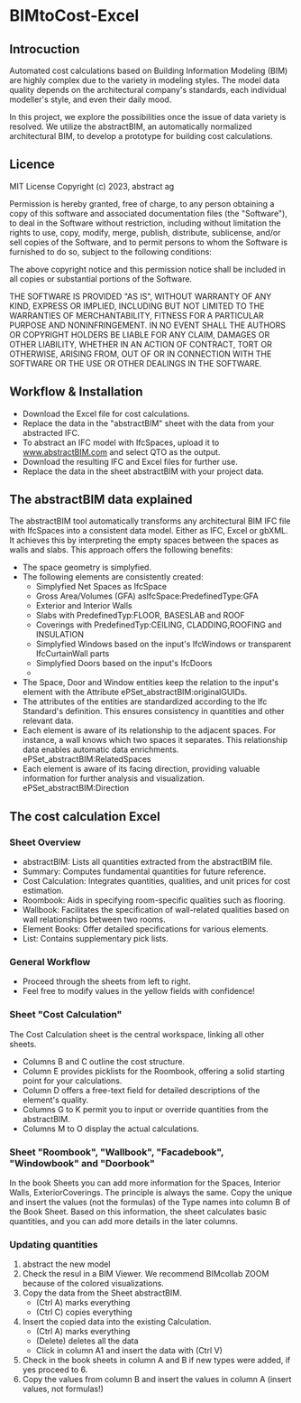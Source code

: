 # BIMtoCost-Excel

## Introcuction

Automated cost calculations based on Building Information Modeling (BIM) are highly complex due to the variety in modeling styles. The model data quality depends on the architectural company's standards, each individual modeller's style, and even their daily mood.

In this project, we explore the possibilities once the issue of data variety is resolved. We utilize the abstractBIM, an automatically normalized architectural BIM, to develop a prototype for building cost calculations.

## Licence
MIT License
Copyright (c) 2023, abstract ag

Permission is hereby granted, free of charge, to any person obtaining a copy
of this software and associated documentation files (the "Software"), to deal
in the Software without restriction, including without limitation the rights
to use, copy, modify, merge, publish, distribute, sublicense, and/or sell
copies of the Software, and to permit persons to whom the Software is
furnished to do so, subject to the following conditions:

The above copyright notice and this permission notice shall be included in all
copies or substantial portions of the Software.

THE SOFTWARE IS PROVIDED "AS IS", WITHOUT WARRANTY OF ANY KIND, EXPRESS OR
IMPLIED, INCLUDING BUT NOT LIMITED TO THE WARRANTIES OF MERCHANTABILITY,
FITNESS FOR A PARTICULAR PURPOSE AND NONINFRINGEMENT. IN NO EVENT SHALL THE
AUTHORS OR COPYRIGHT HOLDERS BE LIABLE FOR ANY CLAIM, DAMAGES OR OTHER
LIABILITY, WHETHER IN AN ACTION OF CONTRACT, TORT OR OTHERWISE, ARISING FROM,
OUT OF OR IN CONNECTION WITH THE SOFTWARE OR THE USE OR OTHER DEALINGS IN THE
SOFTWARE.

## Workflow & Installation
- Download the Excel file for cost calculations.
- Replace the data in the "abstractBIM" sheet with the data from your abstracted IFC.
- To abstract an IFC model with IfcSpaces, upload it to www.abstractBIM.com and select QTO as the output.
- Download the resulting IFC and Excel files for further use.
- Replace the data in the sheet abstractBIM with your project data.

## The abstractBIM data explained
The abstractBIM tool automatically transforms any architectural BIM IFC file with IfcSpaces into a consistent data model. Either as IFC, Excel or gbXML. It achieves this by interpreting the empty spaces between the spaces as walls and slabs. This approach offers the following benefits:

- The space geometry is simplyfied.
- The following elements are consistently created:
	- Simplyfied Net Spaces as IfcSpace
	- Gross Area/Volumes (GFA) asIfcSpace:PredefinedType:GFA
	- Exterior and Interior Walls
	- Slabs with PredefinedTyp:FLOOR, BASESLAB and ROOF
	- Coverings with PredefinedTyp:CEILING, CLADDING,ROOFING and INSULATION
	- Simplyfied Windows based on the input's IfcWindows or transparent IfcCurtainWall parts
	- Simplyfied Doors based on the input's IfcDoors
	- 
- The Space, Door and Window entities keep the relation to the input's element with the Attribute ePSet_abstractBIM:originalGUIDs.
- The attributes of the entities are standardized according to the Ifc Standard's definition. This ensures consistency in quantities and other relevant data.
- Each element is aware of its relationship to the adjacent spaces. For instance, a wall knows which two spaces it separates. This relationship data enables automatic data enrichments. ePSet_abstractBIM:RelatedSpaces
- Each element is aware of its facing direction, providing valuable information for further analysis and visualization. ePSet_abstractBIM:Direction 

## The cost calculation Excel

### Sheet Overview
- abstractBIM: Lists all quantities extracted from the abstractBIM file.
- Summary: Computes fundamental quantities for future reference.
- Cost Calculation: Integrates quantities, qualities, and unit prices for cost estimation.
- Roombook: Aids in specifying room-specific qualities such as flooring.
- Wallbook: Facilitates the specification of wall-related qualities based on wall relationships between two rooms.
- Element Books: Offer detailed specifications for various elements.
- List: Contains supplementary pick lists.

### General Workflow
- Proceed through the sheets from left to right.
- Feel free to modify values in the yellow fields with confidence!

### Sheet "Cost Calculation"
The Cost Calculation sheet is the central workspace, linking all other sheets.

- Columns B and C outline the cost structure.
- Column E provides picklists for the Roombook, offering a solid starting point for your calculations.
- Column D offers a free-text field for detailed descriptions of the element's quality.
- Columns G to K permit you to input or override quantities from the abstractBIM.
- Columns M to O display the actual calculations.

### Sheet "Roombook", "Wallbook", "Facadebook", "Windowbook" and "Doorbook"

In the book Sheets you can add more information for the Spaces, Interior Walls, ExteriorCoverings. The principle is always the same. Copy the unique and insert the values (not the formulas)  of the Type names  into column B of the Book Sheet. Based on this information, the sheet calculates basic quantities, and you can add more details in the later columns.

### Updating quantities

1. abstract the new model
2. Check the resul in a BIM Viewer. We recommend BIMcollab ZOOM because of the colored visualizations.
3. Copy the data from the Sheet abstractBIM. 
	- (Ctrl A) marks everything
	- (Ctrl C) copies everything
4. Insert the copied data into the existing Calculation. 
	- (Ctrl A) marks everything
	- (Delete) deletes all the data
	- Click in column A1 and insert the data with (Ctrl V) 
5. Check in the book sheets in column A and B if new types were added, if yes proceed to 6.
6. Copy the values from column B and insert the values in column A (insert values, not formulas!)
